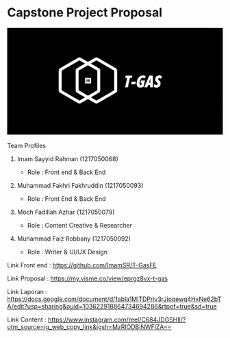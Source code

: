 # Capstone Project Proposal
![](https://github.com/ImamSR/T-Gas/blob/main/LOGO%20T-GAS.jpeg?raw=true)

Team Profiles
1. Imam Sayyid Rahman (1217050068)
   - Role : Front end & Back End

2. Muhammad Fakhri Fakhruddin (1217050093)
   - Role : Front End & Back End

3. Moch Fadillah Azhar (1217050079)
   - Role : Content Creative & Researcher

 4. Muhammad Faiz Robbany (1217050092)
    - Role : Writer & UI/UX Design





Link Front end : https://github.com/ImamSR/T-GasFE


Link Proposal : https://my.visme.co/view/eprgz8vx-t-gas

Link Laporan : https://docs.google.com/document/d/1abla1MlTDPriv3rJioqewq4HxNe62bTA/edit?usp=sharing&ouid=103622918864734694286&rtpof=true&sd=true

Link Content : https://www.instagram.com/reel/C684JDGSHIl/?utm_source=ig_web_copy_link&igsh=MzRlODBiNWFlZA==
